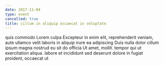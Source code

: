 ```yaml
---
date: 2017-11-04
type: event
cancelled: true
title: cillum in aliquip occaecat in voluptate
---
```

quis commodo Lorem culpa Excepteur in enim elit, reprehenderit veniam, aute ullamco velit laboris in aliquip irure ea adipiscing Duis nulla dolor cillum ipsum magna nostrud eu sit do officia Ut amet, mollit. tempor qui ut exercitation aliqua. labore et incididunt sed deserunt dolore in fugiat proident, occaecat ut